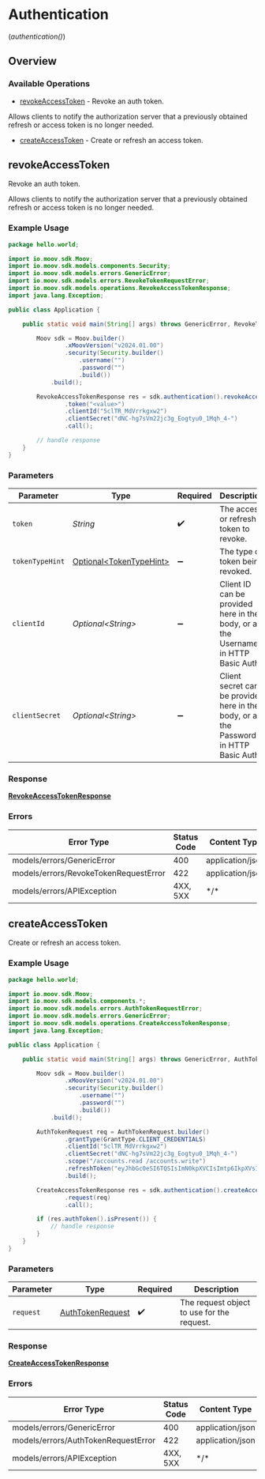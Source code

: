 # Authentication
(*authentication()*)

## Overview

### Available Operations

* [revokeAccessToken](#revokeaccesstoken) - Revoke an auth token.

Allows clients to notify the authorization server that a previously obtained refresh or access token is no longer needed.
* [createAccessToken](#createaccesstoken) - Create or refresh an access token.

## revokeAccessToken

Revoke an auth token.

Allows clients to notify the authorization server that a previously obtained refresh or access token is no longer needed.

### Example Usage

<!-- UsageSnippet language="java" operationID="revokeAccessToken" method="post" path="/oauth2/revoke" -->
```java
package hello.world;

import io.moov.sdk.Moov;
import io.moov.sdk.models.components.Security;
import io.moov.sdk.models.errors.GenericError;
import io.moov.sdk.models.errors.RevokeTokenRequestError;
import io.moov.sdk.models.operations.RevokeAccessTokenResponse;
import java.lang.Exception;

public class Application {

    public static void main(String[] args) throws GenericError, RevokeTokenRequestError, Exception {

        Moov sdk = Moov.builder()
                .xMoovVersion("v2024.01.00")
                .security(Security.builder()
                    .username("")
                    .password("")
                    .build())
            .build();

        RevokeAccessTokenResponse res = sdk.authentication().revokeAccessToken()
                .token("<value>")
                .clientId("5clTR_MdVrrkgxw2")
                .clientSecret("dNC-hg7sVm22jc3g_Eogtyu0_1Mqh_4-")
                .call();

        // handle response
    }
}
```

### Parameters

| Parameter                                                                              | Type                                                                                   | Required                                                                               | Description                                                                            | Example                                                                                |
| -------------------------------------------------------------------------------------- | -------------------------------------------------------------------------------------- | -------------------------------------------------------------------------------------- | -------------------------------------------------------------------------------------- | -------------------------------------------------------------------------------------- |
| `token`                                                                                | *String*                                                                               | :heavy_check_mark:                                                                     | The access or refresh token to revoke.                                                 |                                                                                        |
| `tokenTypeHint`                                                                        | [Optional\<TokenTypeHint>](../../models/components/TokenTypeHint.md)                   | :heavy_minus_sign:                                                                     | The type of token being revoked.                                                       |                                                                                        |
| `clientId`                                                                             | *Optional\<String>*                                                                    | :heavy_minus_sign:                                                                     | Client ID can be provided here in the body, or as the Username in HTTP Basic Auth.     | 5clTR_MdVrrkgxw2                                                                       |
| `clientSecret`                                                                         | *Optional\<String>*                                                                    | :heavy_minus_sign:                                                                     | Client secret can be provided here in the body, or as the Password in HTTP Basic Auth. | dNC-hg7sVm22jc3g_Eogtyu0_1Mqh_4-                                                       |

### Response

**[RevokeAccessTokenResponse](../../models/operations/RevokeAccessTokenResponse.md)**

### Errors

| Error Type                            | Status Code                           | Content Type                          |
| ------------------------------------- | ------------------------------------- | ------------------------------------- |
| models/errors/GenericError            | 400                                   | application/json                      |
| models/errors/RevokeTokenRequestError | 422                                   | application/json                      |
| models/errors/APIException            | 4XX, 5XX                              | \*/\*                                 |

## createAccessToken

Create or refresh an access token.

### Example Usage

<!-- UsageSnippet language="java" operationID="createAccessToken" method="post" path="/oauth2/token" -->
```java
package hello.world;

import io.moov.sdk.Moov;
import io.moov.sdk.models.components.*;
import io.moov.sdk.models.errors.AuthTokenRequestError;
import io.moov.sdk.models.errors.GenericError;
import io.moov.sdk.models.operations.CreateAccessTokenResponse;
import java.lang.Exception;

public class Application {

    public static void main(String[] args) throws GenericError, AuthTokenRequestError, Exception {

        Moov sdk = Moov.builder()
                .xMoovVersion("v2024.01.00")
                .security(Security.builder()
                    .username("")
                    .password("")
                    .build())
            .build();

        AuthTokenRequest req = AuthTokenRequest.builder()
                .grantType(GrantType.CLIENT_CREDENTIALS)
                .clientId("5clTR_MdVrrkgxw2")
                .clientSecret("dNC-hg7sVm22jc3g_Eogtyu0_1Mqh_4-")
                .scope("/accounts.read /accounts.write")
                .refreshToken("eyJhbGc0eSI6TQSIsImN0kpXVCIsImtp6IkpXVsImtpZC0a...")
                .build();

        CreateAccessTokenResponse res = sdk.authentication().createAccessToken()
                .request(req)
                .call();

        if (res.authToken().isPresent()) {
            // handle response
        }
    }
}
```

### Parameters

| Parameter                                                   | Type                                                        | Required                                                    | Description                                                 |
| ----------------------------------------------------------- | ----------------------------------------------------------- | ----------------------------------------------------------- | ----------------------------------------------------------- |
| `request`                                                   | [AuthTokenRequest](../../models/shared/AuthTokenRequest.md) | :heavy_check_mark:                                          | The request object to use for the request.                  |

### Response

**[CreateAccessTokenResponse](../../models/operations/CreateAccessTokenResponse.md)**

### Errors

| Error Type                          | Status Code                         | Content Type                        |
| ----------------------------------- | ----------------------------------- | ----------------------------------- |
| models/errors/GenericError          | 400                                 | application/json                    |
| models/errors/AuthTokenRequestError | 422                                 | application/json                    |
| models/errors/APIException          | 4XX, 5XX                            | \*/\*                               |